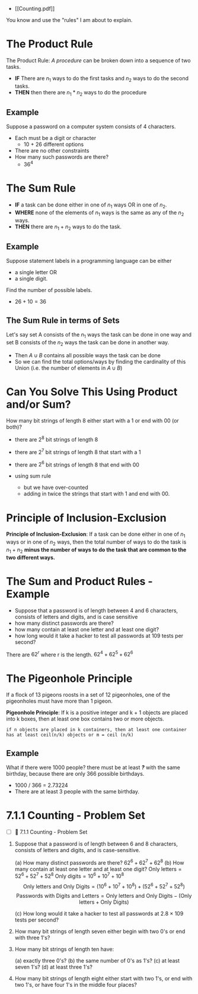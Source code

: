 - [[Counting.pdf]]

You know and use the "rules" I am about to explain.

# The Product Rule
The Product Rule: *A procedure* can be broken down into a sequence of two tasks.

- **IF** There are $n_1$ ways to do the first tasks and $n_2$ ways to do the second tasks.
- **THEN** then there are $n_1 * n_2$ ways to do the procedure

## Example
Suppose a password on a computer system consists of 4 characters.

- Each must be a digit or character
	- 10 + 26 different options
- There are no other constraints
- How many such passwords are there?
	- $36^4$

# The Sum Rule

- **IF** a task can be done either in one of $n_1$ ways OR in one of $n_2$.
- **WHERE** none of the elements of $n_1$ ways is the same as any of the $n_2$ ways.
- **THEN** there are $n_1 + n_2$ ways to do the task.

## Example
Suppose statement labels in a programming language can be either

- a single letter OR 
- a single digit. 

Find the number of possible labels.
- $26 + 10 = 36$

## The Sum Rule in terms of Sets

Let's say set A consists of the $n_1$ ways the task can be done in one way and set B consists of the $n_2$ ways the task can be done in another way.

- Then $A \cup B$ contains all possible ways the task can be done 
- So we can find the total options/ways by finding the cardinality of this Union (i.e. the number of elements in $A \cup B$)

# Can You Solve This Using Product and/or Sum?
How many bit strings of length 8 either start with a 1 or end with 00 (or both)?

- there are $2^8$ bit strings of length 8
- there are $2^7$ bit strings of length 8 that start with a 1
- there are $2^6$ bit strings of length 8 that end with 00

- using sum rule
	- but we have over-counted
	- adding in twice the strings that start with 1 and end with 00.

# Principle of Inclusion-Exclusion
**Principle of Inclusion-Exclusion**: If a task can be done either in one of $n_1$ ways or in one of $n_2$ ways, then the total number of ways to do the task is $n_1 + n_2$ **minus the number of ways to do the task that are common to the two different ways.**

# The Sum and Product Rules - Example

- Suppose that a password is of length between 4 and 6 characters, consists of letters and digits, and is case sensitive
- how many distinct passwords are there? 
- how many contain at least one letter and at least one digit? 
- how long would it take a hacker to test all passwords at 109 tests per second?

There are $62^r$ where r is the length.
$62^4 + 62^5 + 62^6$

# The Pigeonhole Principle
If a flock of 13 pigeons roosts in a set of 12 pigeonholes, one of the pigeonholes must have more than 1 pigeon.

**Pigeonhole Principle**: If k is a positive integer and k + 1 objects are placed into k boxes, then at least one box contains two or more objects.

```
if n objects are placed in k containers, then at least one container has at least ceil(n/k) objects or m = ceil (n/k)
```

## Example
What if there were 1000 people? there must be at least ***?*** with the same birthday, because there are only 366 possible birthdays.

- 1000 / 366 = 2.73224
- There are at least 3 people with the same birthday.

# 7.1.1 Counting - Problem Set
- [ ] 🔽 7.1.1 Counting - Problem Set

1. Suppose that a password is of length between 6 and 8 characters, consists of letters and digits, and is case-sensitive. 

	(a) How many distinct passwords are there? 
		$62^6 + 62^7 + 62^8$ 
	(b) How many contain at least one letter and at least one digit? 
		$\text{Only letters}=52^6+52^7+52^8$
		$\text{Only digits}=10^6+10^7+10^8$
		$$\text{Only letters and Only Digits}=(10^6+10^7+10^8) + (52^6+52^7+52^8)$$
		$$\text{Passwords with Digits and Letters} = \text{Only letters and Only Digits} - (\text{Only letters} + \text{Only Digits})$$
		
	(c) How long would it take a hacker to test all passwords at 2.8 × 109 tests per second?
		
	
2. How many bit strings of length seven either begin with two 0's or end with three 1's?

3. How many bit strings of length ten have:

	(a) exactly three 0's? 
	(b) the same number of 0's as 1's? 
	(c) at least seven 1's? 
	(d) at least three 1's?

4. How many bit strings of length eight either start with two 1's, or end with two 1's, or have four 1's in the middle four places?


